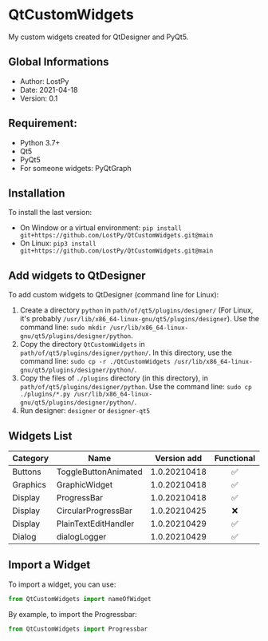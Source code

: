 # QtCustomWidgets

My custom widgets created for QtDesigner and PyQt5.

## Global Informations

 * Author: LostPy
 * Date: 2021-04-18
 * Version: 0.1
 
## Requirement:
 * Python 3.7+
 * Qt5
 * PyQt5
 * For someone widgets: PyQtGraph

## Installation

To install the last version:
 * On Window or a virtual environment: `pip install git+https://github.com/LostPy/QtCustomWidgets.git@main`
 * On Linux: `pip3 install git+https://github.com/LostPy/QtCustomWidgets.git@main`

## Add widgets to QtDesigner

To add custom widgets to QtDesigner (command line for Linux):
 1. Create a directory `python` in `path/of/qt5/plugins/designer/` (For Linux, it's probably `/usr/lib/x86_64-linux-gnu/qt5/plugins/designer`). Use the command line: `sudo mkdir /usr/lib/x86_64-linux-gnu/qt5/plugins/designer/python`.
 2. Copy the directory `QtCustomWidgets` in `path/of/qt5/plugins/designer/python/`. In this directory, use the command line: `sudo cp -r ./QtCustomWidgets /usr/lib/x86_64-linux-gnu/qt5/plugins/designer/python/`.
 3. Copy the files of `./plugins` directory (in this directory), in `path/of/qt5/plugins/designer/python`. Use the command line: `sudo cp ./plugins/*.py /usr/lib/x86_64-linux-gnu/qt5/plugins/designer/python/`.
 4. Run designer: `designer` or `designer-qt5`

## Widgets List

|Category|Name|Version add|Functional|Designer|
|--------|----|:---------:|:--------:|:------:|
|Buttons|ToggleButtonAnimated|1.0.20210418|✅|✅|
|Graphics|GraphicWidget|1.0.20210418|✅|❌|
|Display|ProgressBar|1.0.20210418|✅|✅|
|Display|CircularProgressBar|1.0.20210425|❌|❌|
|Display|PlainTextEditHandler|1.0.20210429|✅|✅|
|Dialog|dialogLogger|1.0.20210429|✅|❌|


## Import a Widget

To import a widget, you can use:
```py
from QtCustomWidgets import nameOfWidget
```

By example, to import the Progressbar:
```py
from QtCustomWidgets import Progressbar
```


